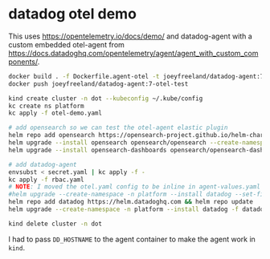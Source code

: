 # datadog otel demo

This uses https://opentelemetry.io/docs/demo/ and datadog-agent with a custom
embedded otel-agent from
https://docs.datadoghq.com/opentelemetry/agent/agent_with_custom_components/.

```bash
docker build . -f Dockerfile.agent-otel -t joeyfreeland/datadog-agent:7-otel-test --no-cache
docker push joeyfreeland/datadog-agent:7-otel-test

kind create cluster -n dot --kubeconfig ~/.kube/config
kc create ns platform
kc apply -f otel-demo.yaml

# add opensearch so we can test the otel-agent elastic plugin
helm repo add opensearch https://opensearch-project.github.io/helm-charts/ && helm repo update
helm upgrade --install opensearch opensearch/opensearch --create-namespace -n opensearch --values opensearch.yaml
helm upgrade --install opensearch-dashboards opensearch/opensearch-dashboards --create-namespace -n opensearch --values opensearch-dashboards.yaml

# add datadog-agent
envsubst < secret.yaml | kc apply -f -
kc apply -f rbac.yaml
# NOTE: I moved the otel.yaml config to be inline in agent-values.yaml
#helm upgrade --create-namespace -n platform --install datadog --set-file datadog.otelCollector.config=otel.yaml -f datadog-agent.yaml datadog/datadog
helm repo add datadog https://helm.datadoghq.com && helm repo update
helm upgrade --create-namespace -n platform --install datadog -f datadog-agent.yaml datadog/datadog

kind delete cluster -n dot
```

I had to pass `DD_HOSTNAME` to the agent container to make the agent work in
`kind`.
